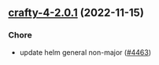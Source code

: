 

## [crafty-4-2.0.1](https://github.com/truecharts/charts/compare/crafty-4-2.0.0...crafty-4-2.0.1) (2022-11-15)

### Chore

- update helm general non-major ([#4463](https://github.com/truecharts/charts/issues/4463))
  
  